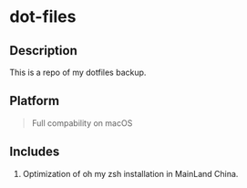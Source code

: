 # dot-files
## Description
This is a repo of my dotfiles backup.

## Platform
> Full compability on macOS

## Includes
1. Optimization of oh my zsh installation in MainLand China.
